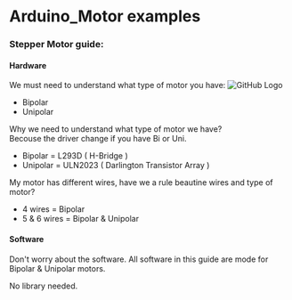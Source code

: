 # Arduino_Motor examples  

### Stepper Motor guide:

#### Hardware
We must need to understand what type of motor you have:
![GitHub Logo](http://89.22.98.13/pylog/cnt/projects/shapeoko/_img/stepper/stepper.png)
* Bipolar
* Unipolar

Why we need to understand what type of motor we have?  
Becouse the driver change if you have Bi or Uni.
* Bipolar = L293D ( H-Bridge )
* Unipolar = ULN2023 ( Darlington Transistor Array )

My motor has different wires, have we a rule beautine wires and type of motor?  
* 4 wires = Bipolar
* 5 & 6 wires = Bipolar & Unipolar


#### Software
Don't worry about the software.
All software in this guide are mode for Bipolar & Unipolar motors.

No library needed.
